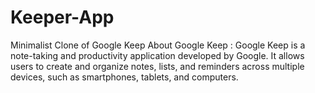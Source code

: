 # Keeper-App
Minimalist Clone of Google Keep
About Google Keep :
Google Keep is a note-taking and productivity application developed by Google. It allows users to create and organize notes, lists, and reminders across multiple devices, such as smartphones, tablets, and computers.
